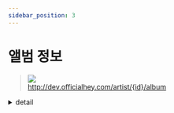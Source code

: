 ```yaml
---
sidebar_position: 3
---
```


# 앨범 정보


> ![](https://img.shields.io/static/v1?label=&message=GET&color=brightgreen) <br/>
> http://dev.officialhey.com/artist/{id}/album

<details markdown="1">
<summary>detail</summary>

#### Parameters
|  name   |  type  |             description             |     required     |
|:-------:|:------:|:-----------------------------------:|:----------------:|
|  page   |  Int   |             page, size              | **Not Required** |

#### Path
| name | type | description | required |
|:----:|:----:|:-----------:| :---: |
|  id  | Long |  아티스트 아이디   | **Required** |


#### Response

  <details markdown="1">
  <summary>200 OK : 성공</summary>

  ```
  {
  "ok": true,
  "data": {
    "content": [
      {
        "coverImg": "image1",
        "url": "https://www.url.com",
        "title": "album",
        "releaseDate": "2024-03-28T22:44:00"
      }
    ],
    "pageable": {
      "pageNumber": 0,
      "pageSize": 20,
      "sort": {
        "empty": true,
        "unsorted": true,
        "sorted": false
      },
      "offset": 0,
      "paged": true,
      "unpaged": false
    },
    "last": true,
    "totalElements": 1,
    "totalPages": 1,
    "first": true,
    "size": 20,
    "number": 0,
    "sort": {
      "empty": true,
      "unsorted": true,
      "sorted": false
    },
    "numberOfElements": 1,
    "empty": false
  }
}
  ```
  </details>

#### Error

<details markdown="1">
  <summary>4O4 NOT_FOUND : 아티스트를 찾을 수 없을 경우 </summary>

  ```
{
    "ok": false,
    "timestamp": "2024-04-18T16:24:34.500251",
    "status": 404,
    "error": "NOT_FOUND",
    "code": "ARTIST_NOT_FOUND",
    "message": "아티스트를 찾을 수 없습니다."
}
  ```


  </details>

</details>
<br/>